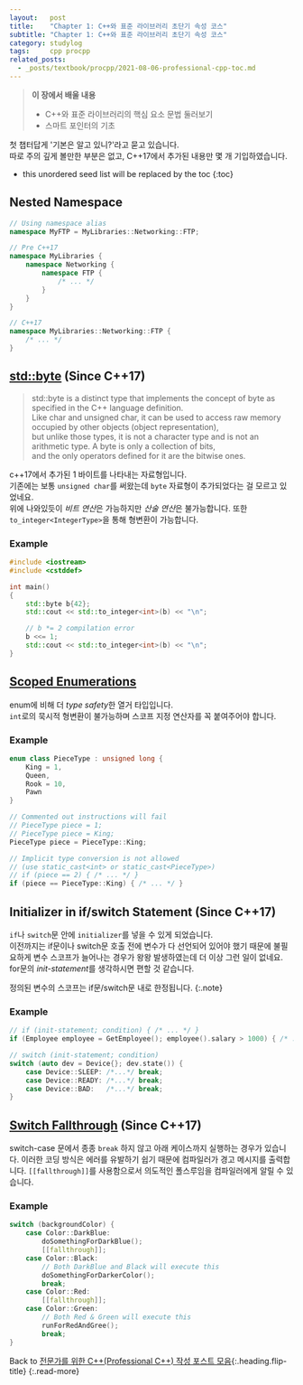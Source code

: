 ```yaml
---
layout:   post
title:    "Chapter 1: C++와 표준 라이브러리 초단기 속성 코스"
subtitle: "Chapter 1: C++와 표준 라이브러리 초단기 속성 코스"
category: studylog
tags:     cpp procpp
related_posts:
  - _posts/textbook/procpp/2021-08-06-professional-cpp-toc.md
---
```


> **이 장에서 배울 내용**
>
> * C++와 표준 라이브러리의 핵심 요소 문법 둘러보기
> * 스마트 포인터의 기초

첫 챕터답게 '기본은 알고 있니?'라고 묻고 있습니다.<br>
따로 주의 깊게 볼만한 부분은 없고, C++17에서 추가된 내용만 몇 개 기입하였습니다.

<!--more-->

* this unordered seed list will be replaced by the toc
{:toc}

## Nested Namespace

```c++
// Using namespace alias
namespace MyFTP = MyLibraries::Networking::FTP;

// Pre C++17
namespace MyLibraries {
    namespace Networking {
        namespace FTP {
            /* ... */
        }
    }
}

// C++17
namespace MyLibraries::Networking::FTP {
    /* ... */
}
```

## [std::byte](https://en.cppreference.com/w/cpp/types/byte) (Since C++17)

> std::byte is a distinct type that implements the concept of byte as specified in the C++ language definition.<br>
> Like char and unsigned char, it can be used to access raw memory occupied by other objects (object representation),<br>
> but unlike those types, it is not a character type and is not an arithmetic type. A byte is only a collection of bits,<br>
> and the only operators defined for it are the bitwise ones.

c++17에서 추가된 1 바이트를 나타내는 자료형입니다.<br>
기존에는 보통 `unsigned char`를 써왔는데 `byte` 자료형이 추가되었다는 걸 모르고 있었네요.<br>
위에 나와있듯이 *비트 연산*은 가능하지만 *산술 연산*은 불가능합니다. 또한 `to_integer<IntegerType>`을 통해 형변환이 가능합니다.

### Example

```c++
#include <iostream>
#include <cstddef>

int main()
{
    std::byte b{42};
    std::cout << std::to_integer<int>(b) << "\n";

    // b *= 2 compilation error
    b <<= 1;
    std::cout << std::to_integer<int>(b) << "\n";
}
```

## [Scoped Enumerations](https://en.cppreference.com/w/cpp/language/enum)

enum에 비해 더 *type safety*한 열거 타입입니다.<br>
`int`로의 묵시적 형변환이 불가능하며 스코프 지정 연산자를 꼭 붙여주어야 합니다.

### Example

```c++
enum class PieceType : unsigned long {
    King = 1,
    Queen,
    Rook = 10,
    Pawn
}

// Commented out instructions will fail
// PieceType piece = 1;
// PieceType piece = King;
PieceType piece = PieceType::King;

// Implicit type conversion is not allowed
// (use static_cast<int> or static_cast<PieceType>)
// if (piece == 2) { /* ... */ }
if (piece == PieceType::King) { /* ... */ }
```

## Initializer in if/switch Statement (Since C++17)

`if`나 `switch`문 안에 `initializer`를 넣을 수 있게 되었습니다.<br>
이전까지는 if문이나 switch문 호출 전에 변수가 다 선언되어 있어야 했기 때문에
불필요하게 변수 스코프가 늘어나는 경우가 왕왕 발생하였는데 더 이상 그런 일이 없네요.<br>
for문의 *init-statement*를 생각하시면 편할 것 같습니다.

정의된 변수의 스코프는 if문/switch문 내로 한정됩니다.
{:.note}

### Example

```c++
// if (init-statement; condition) { /* ... */ }
if (Employee employee = GetEmployee(); employee().salary > 1000) { /* ... */ }

// switch (init-statement; condition)
switch (auto dev = Device{}; dev.state()) {
    case Device::SLEEP: /*...*/ break;
    case Device::READY: /*...*/ break;
    case Device::BAD:   /*...*/ break;
}
```

## [Switch Fallthrough](https://en.cppreference.com/w/cpp/language/attributes/fallthrough) (Since C++17)

switch-case 문에서 종종 `break` 하지 않고 아래 케이스까지 실행하는 경우가 있습니다. 이러한 코딩 방식은 에러를 유발하기 쉽기 때문에
컴파일러가 경고 메시지를 출력합니다. `[[fallthrough]]`를 사용함으로서 의도적인 폴스루임을 컴파일러에게 알릴 수 있습니다.

### Example

```c++
switch (backgroundColor) {
    case Color::DarkBlue:
        doSomethingForDarkBlue();
        [[fallthrough]];
    case Color::Black:
        // Both DarkBlue and Black will execute this
        doSomethingForDarkerColor();
        break;
    case Color::Red:
        [[fallthrough]];
    case Color::Green:
        // Both Red & Green will execute this
        runForRedAndGree();
        break;
}
```

Back to [전문가를 위한 C++(Professional C++) 작성 포스트 모음](2021-08-05-professional-cpp-toc.md){:.heading.flip-title}
{:.read-more}

